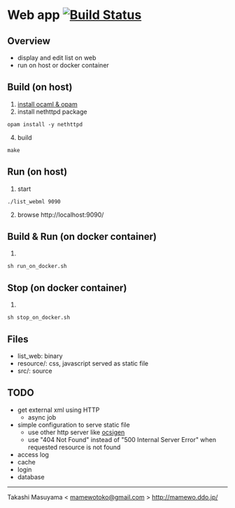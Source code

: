 Web app [![Build Status](https://travis-ci.org/mamewotoko/list_webml.svg?branch=master)](https://travis-ci.org/mamewotoko/list_webml)
=======
Overview
--------
* display and edit list on web
* run on host or docker container

Build (on host)
---------------
1. [install ocaml & opam](https://ocaml.org/docs/install.html)
2. install nethttpd package
```
opam install -y nethttpd
```
4. build
```
make 
```

Run (on host)
------------
1. start
```
./list_webml 9090
```
2. browse http://localhost:9090/

Build & Run (on docker container)
--------------------------------
1. 
```
sh run_on_docker.sh
```

Stop (on docker container)
--------------------------
1.
```
sh stop_on_docker.sh
```

Files
-----
* list_web: binary
* resource/: css, javascript served as static file
* src/: source

TODO
----
* get external xml using HTTP
  * async job
* simple configuration to serve static file
  * use other http server like [ocsigen](http://ocsigen.org/)
  * use "404 Not Found" instead of "500 Internal Server Error"
    when requested resource is not found
* access log
* cache 
* login
* database

----
Takashi Masuyama < mamewotoko@gmail.com >
http://mamewo.ddo.jp/
